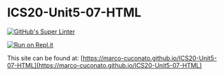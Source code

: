 # ICS20-Unit5-07-HTML

[![GitHub's Super Linter](https://github.com/marco-cuconato/ICS20-Unit5-07-HTML/workflows/GitHub's%20Super%20Linter/badge.svg)](https://github.com/marco-cuconato/ICS20-Unit5-07-HTML/actions)

[![Run on Repl.it](https://repl.it/badge/github/marco-cuconato/ICS20-Unit5-07-HTML)](https://repl.it/github/marco-cuconato/ICS20-Unit5-07-HTML)

This site can be found at: [https://marco-cuconato.github.io/ICS20-Unit5-07-HTML](https://marco-cuconato.github.io/ICS20-Unit5-07-HTML)
